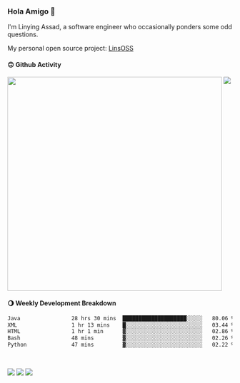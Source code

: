 ### Hola Amigo 🤣   

I'm Linying Assad, a software engineer who occasionally ponders some odd questions.  

My personal open source project: [LinsOSS](https://github.com/linsoss)
 
#### 🙃 Github Activity 
<div>
  <img src="https://github-readme-stats.vercel.app/api?username=al-assad&show_icons=true" align="top" style="display: inline-block;" width="480"/>
  <img src="https://github-readme-stats.vercel.app/api/top-langs/?username=al-assad&hide=css,html&langs_count=8&layout=compact" align="top" style="display: inline-block;"/>
</div>

#### 🌖 Weekly Development Breakdown
<!--START_SECTION:waka-->

```txt
Java                28 hrs 30 mins  ████████████████████░░░░░   80.06 %
XML                 1 hr 13 mins    █░░░░░░░░░░░░░░░░░░░░░░░░   03.44 %
HTML                1 hr 1 min      ▓░░░░░░░░░░░░░░░░░░░░░░░░   02.86 %
Bash                48 mins         ▓░░░░░░░░░░░░░░░░░░░░░░░░   02.26 %
Python              47 mins         ▓░░░░░░░░░░░░░░░░░░░░░░░░   02.22 %
```

<!--END_SECTION:waka-->

<br>

<a href="https://twitter.com/Alassad_dev"><img src="https://img.shields.io/badge/Twitter-@Alassad__dev-blue?style=flat&logo=twitter" /></a>
<a href="https://t.me/alassad_dev"><img src="https://img.shields.io/badge/Telegram-@alassad__dev-orange?style=flat&logo=telegram" /></a>
<a href="https://al-assad.github.io"><img src="https://img.shields.io/badge/Blogs-Linying_Assad's_Blog-yellow?style=flat&logo=github" /></a>


